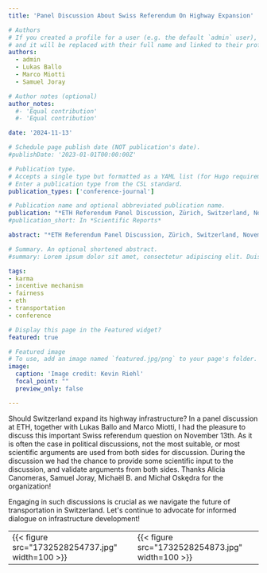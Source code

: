 ```yaml
---
title: 'Panel Discussion About Swiss Referendum On Highway Expansion'

# Authors
# If you created a profile for a user (e.g. the default `admin` user), write the username (folder name) here
# and it will be replaced with their full name and linked to their profile.
authors:
  - admin
  - Lukas Ballo
  - Marco Miotti
  - Samuel Joray

# Author notes (optional)
author_notes:
  #- 'Equal contribution'
  #- 'Equal contribution'

date: '2024-11-13'

# Schedule page publish date (NOT publication's date).
#publishDate: '2023-01-01T00:00:00Z'

# Publication type.
# Accepts a single type but formatted as a YAML list (for Hugo requirements).
# Enter a publication type from the CSL standard.
publication_types: ['conference-journal']

# Publication name and optional abbreviated publication name.
publication: "*ETH Referendum Panel Discussion, Zürich, Switzerland, November 13, 2024*"
#publication_short: In *Scientific Reports*

abstract: "*ETH Referendum Panel Discussion, Zürich, Switzerland, November 13, 2024*"

# Summary. An optional shortened abstract.
#summary: Lorem ipsum dolor sit amet, consectetur adipiscing elit. Duis posuere tellus ac convallis placerat. Proin tincidunt magna sed ex sollicitudin condimentum.

tags: 
- karma
- incentive mechanism
- fairness
- eth
- transportation
- conference

# Display this page in the Featured widget?
featured: true

# Featured image
# To use, add an image named `featured.jpg/png` to your page's folder. 
image:
  caption: 'Image credit: Kevin Riehl'
  focal_point: ""
  preview_only: false

---
```


Should Switzerland expand its highway infrastructure?
In a panel discussion at ETH, together with Lukas Ballo and Marco Miotti, I had the pleasure to discuss this important Swiss referendum question on November 13th. As it is often the case in political discussions, not the most suitable, or most scientific arguments are used from both sides for discussion. During the discussion we had the chance to provide some scientific input to the discussion, and validate arguments from both sides.
Thanks Alicia Canomeras, Samuel Joray, Michaël B. and Michał Oskędra for the organization! 

Engaging in such discussions is crucial as we navigate the future of transportation in Switzerland. Let's continue to advocate for informed dialogue on infrastructure development!

<table>
  <tr>
    <td>{{< figure src="1732528254737.jpg" width=100 >}}</td>
    <td>{{< figure src="1732528254873.jpg" width=100 >}}</td>
  </tr>
</table>


